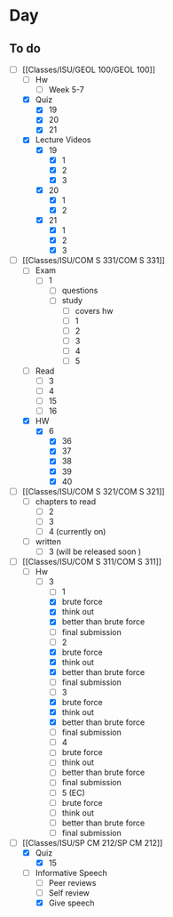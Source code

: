 

# Day 

## To do
- [ ] [[Classes/ISU/GEOL 100/GEOL 100]]
	- [ ] Hw
		- [ ] Week 5-7
	- [x] Quiz
		- [x] 19
		- [x] 20
		- [x] 21
	- [x] Lecture Videos
		- [x] 19
			- [x] 1
			- [x] 2
			- [x] 3
		- [x] 20
			- [x] 1
			- [x] 2
		- [x] 21
			- [x] 1
			- [x] 2
			- [x] 3
- [ ] [[Classes/ISU/COM S 331/COM S 331]]
	- [ ] Exam
		- [ ] 1 
			- [ ] questions
			- [ ] study
				- [ ] covers hw
				- [ ] 1
				- [ ] 2
				- [ ] 3
				- [ ] 4
				- [ ] 5
	- [ ] Read
		- [ ] 3
		- [ ] 4
		- [ ] 15
		- [ ] 16
	- [x] HW
		- [x] 6
			- [x] 36
			- [x] 37
			- [x] 38
			- [x] 39
			- [x] 40
- [ ]  [[Classes/ISU/COM S 321/COM S 321]]
	- [ ]  chapters to read
		- [ ]  2
		- [ ]  3
		- [ ]  4 (currently on)
	- [ ] written
	   - [ ] 3 (will be released soon )
- [ ]  [[Classes/ISU/COM S 311/COM S 311]]
	- [ ]  Hw
		- [ ]  3
			- [ ]  1
		     - [x] brute force
		     - [x] think out
		     - [x] better than brute force
		     - [ ] final submission
			- [ ]  2
		     - [x] brute force
		     - [x] think out
		     - [x] better than brute force
		     - [ ] final submission
			- [ ]  3
		     - [x] brute force
		     - [x] think out
		     - [x] better than brute force
		     - [ ] final submission
			- [ ]  4
		     - [ ] brute force
		     - [ ] think out
		     - [ ] better than brute force
		     - [ ] final submission
			- [ ]  5 (EC)
		     - [ ] brute force
		     - [ ] think out
		     - [ ] better than brute force
		     - [ ] final submission
- [ ] [[Classes/ISU/SP CM 212/SP CM 212]]
	- [x] Quiz
		- [x] 15
	- [ ] Informative Speech
		- [ ] Peer reviews
		- [ ] Self review
		- [x] Give speech